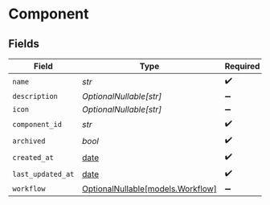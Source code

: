 # Component


## Fields

| Field                                                                | Type                                                                 | Required                                                             | Description                                                          |
| -------------------------------------------------------------------- | -------------------------------------------------------------------- | -------------------------------------------------------------------- | -------------------------------------------------------------------- |
| `name`                                                               | *str*                                                                | :heavy_check_mark:                                                   | N/A                                                                  |
| `description`                                                        | *OptionalNullable[str]*                                              | :heavy_minus_sign:                                                   | N/A                                                                  |
| `icon`                                                               | *OptionalNullable[str]*                                              | :heavy_minus_sign:                                                   | N/A                                                                  |
| `component_id`                                                       | *str*                                                                | :heavy_check_mark:                                                   | N/A                                                                  |
| `archived`                                                           | *bool*                                                               | :heavy_check_mark:                                                   | N/A                                                                  |
| `created_at`                                                         | [date](https://docs.python.org/3/library/datetime.html#date-objects) | :heavy_check_mark:                                                   | N/A                                                                  |
| `last_updated_at`                                                    | [date](https://docs.python.org/3/library/datetime.html#date-objects) | :heavy_check_mark:                                                   | N/A                                                                  |
| `workflow`                                                           | [OptionalNullable[models.Workflow]](../models/workflow.md)           | :heavy_minus_sign:                                                   | N/A                                                                  |